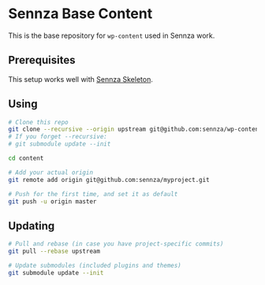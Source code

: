 # Sennza Base Content

This is the base repository for `wp-content` used in Sennza work.

## Prerequisites

This setup works well with [Sennza Skeleton](https://github.com/sennza/WordPress-Skeleton).

## Using

```bash
# Clone this repo
git clone --recursive --origin upstream git@github.com:sennza/wp-content.git content
# If you forget --recursive:
# git submodule update --init

cd content

# Add your actual origin
git remote add origin git@github.com:sennza/myproject.git

# Push for the first time, and set it as default
git push -u origin master
```

## Updating

```bash
# Pull and rebase (in case you have project-specific commits)
git pull --rebase upstream

# Update submodules (included plugins and themes)
git submodule update --init
```
